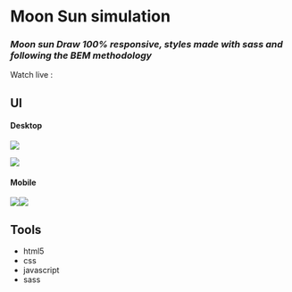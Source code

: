 # Moon Sun simulation 
 

### _Moon sun Draw 100% responsive, styles made with sass and following the BEM methodology_  
 Watch live :

## UI
#### Desktop
![](https://jdcastaneda.ml/tienda/wp-content/uploads/2022/04/sun-desktop.png)

![](https://jdcastaneda.ml/tienda/wp-content/uploads/2022/04/moon-desktop.png)

#### Mobile
![](https://jdcastaneda.ml/tienda/wp-content/uploads/2022/04/sun-mobile.png)![](https://jdcastaneda.ml/tienda/wp-content/uploads/2022/04/moon-mobile.png)

## Tools
- html5
- css
- javascript
- sass
